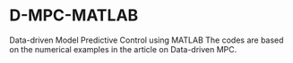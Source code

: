 # D-MPC-MATLAB
Data-driven Model Predictive Control using MATLAB
The codes are based on the numerical examples in the article on Data-driven MPC.
